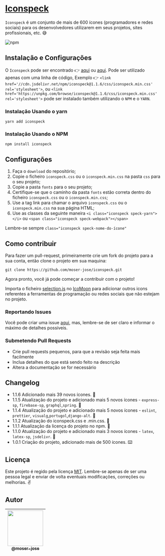 # [Iconspeck](http://github.io/moser-jose/)

`Iconspeck` é um conjunto de mais de 600 ícones (programadores e redes sociais) para os desenvolvedores utilizarem em seus projetos, sites profissionais, etc. 😅

![npm](https://img.shields.io/npm/v/iconspeck)

## Instalação e Configurações

O `Iconspeck` pode ser encontrado 👉 [aqui](https://cdn.jsdelivr.net/npm/iconspeck@1.1.6/css/iconspeck.min.css) ou [aqui](https://unpkg.com/browse/iconspeck@1.1.6/css/iconspeck.min.css). Pode ser utilizado apenas com uma linha de código, Exemplo 👉 `<link href='//cdn.jsdelivr.net/npm/iconspeck@1.1.6/css/iconspeck.min.css' rel='stylesheet'>`, ou `<link href='https://unpkg.com/browse/iconspeck@1.1.6/css/iconspeck.min.css' rel='stylesheet'>` pode ser instalado também utilizando o `NPM` e o `YARN`.

### Instalação Usando o yarn

`yarn add iconspeck`

### Instalação Usando o NPM

`npm install iconspeck`

## Configurações

1. Faça o `download` do repositório;
2. Copie o ficheiro ``iconspeck.css`` ou o ``iconspeck.min.css`` na pasta ``css`` para o seu projeto;
3. Copie a pasta ``fonts`` para o seu projeto;
4. Certifique-se que o caminho da pasta ``fonts`` estão correta dentro do ficheiro ``iconspeck.css`` ou o ``iconspeck.min.css``;
5. Use a tag link para chamar o arquivo  ``iconspeck.css`` ou o ``iconspeck.min.css`` na sua página HTML;
6. Use as classes da seguinte maneira  ``<i class="iconspeck speck-yarn"></i>`` ou ``<span class="iconspeck speck-webpack"></span>``

Lembre-se sempre ``class="iconspeck speck-nome-do-ícone"``


## Como contribuir

Para fazer um pull-request, primeiramente crie um fork do projeto para a sua conta, então clone o projeto em sua maquina:

`git clone https://github.com/moser-jose/iconspeck.git`

Agora pronto, você já pode começar a contribuir com o projeto!

Importa o ficheiro [selection.js](/selection.json) no [IcoMoon](https://icomoon.io/app) para adicionar outros icons referentes a ferramentas de programação ou redes sociais que não estejam no projeto.
### Reportando Issues

Você pode criar uma issue [aqui](https://github.com/moser-jose/iconspeck/issues), mas, lembre-se de ser claro e informar o máximo de detalhes possíveis.

### Submetendo Pull Requests

* Crie pull requests pequenos, para que a revisão seja feita mais facilmente
* Inclua detalhes do que está sendo feito na descrição
* Altera a documentação se for necessário

## Changelog

* 1.1.6 Adicionado mais 39 novos ícones. 💎
* 1.1.5 Atualização do projeto e adicionado mais 5 novos ícones - ``express-sp``, ``firebase-sp``, ``graphql``,``spring``. 💎
* 1.1.4 Atualização do projeto e adicionado mais 5 novos ícones - ``eslint``, ``prettier``, ``visualg``,``portugol``,``django-alt``. 💎
* 1.1.2 Atualização do iconspeck.css e .min.css. 🍏
* 1.1.1 Atualização da licença do projeto no npm. 🧲
* 1.1.0 Atualização do projeto e adicionado mais 3 novos ícones - ``latex``, ``latex-sp``, ``jsdelivr``. 💎
* 1.0.1 Criação do projeto, adicionado mais de 500 ícones. ⌨️

## Licença

Este projeto é regido pela licença [MIT](/LICENSE.md).
Lembre-se apenas de ser uma pessoa legal e enviar de volta eventuais modificações, correções ou melhorias. ✌️

## Autor

| [<img src="https://avatars0.githubusercontent.com/u/8234620?" width="115"><br><sub>@moser-jose</sub>](https://github.com/moser-jose) |
| :---: |